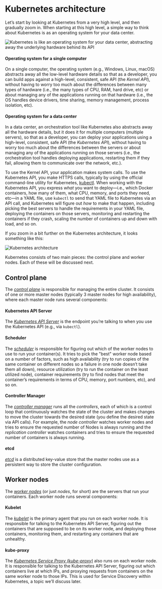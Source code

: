# Kubernetes architecture

Let’s start by looking at Kubernetes from a very high level, and then gradually zoom in. When starting at this high
level, a simple way to think about Kubernetes is as an operating system for your data center.

![Kubernetes is like an operating system for your data center, abstracting away the underlying hardware behind its API](/img/guides/build-it-yourself/kubernetes-cluster/kubernetes-simple.png)

<div className="dlist">

#### Operating system for a single computer

On a single computer, the operating system (e.g., Windows, Linux, macOS) abstracts away all the low-level hardware
details so that as a developer, you can build apps against a high-level, consistent, safe API (the _Kernel API_),
without having to worry too much about the differences between many types of hardware (i.e., the many types of CPU,
RAM, hard drive, etc) or about managing any of the applications running on that hardware (i.e., the OS handles device
drivers, time sharing, memory management, process isolation, etc).

#### Operating system for a data center

In a data center, an orchestration tool like Kubernetes also abstracts away all the hardware details, but it does it
for multiple computers (multiple servers), so that as a developer, you can deploy your applications using a
high-level, consistent, safe API (the _Kubernetes API_), without having to worry too much about the differences
between the servers or about managing any of the applications running on those servers (i.e., the orchestration tool
handles deploying applications, restarting them if they fail, allowing them to communicate over the network, etc.).


</div>

To use the Kernel API, your application makes system calls. To use the Kubernetes API, you make HTTPS calls, typically
by using the official command-line utility for Kubernetes,
[kubectl](https://kubernetes.io/docs/reference/kubectl/overview/). When working with the Kubernetes API, you express
_what_ you want to deploy—i.e., which Docker containers, how many of them, what CPU, memory, and ports they need,
etc—in a YAML file, use `kubectl` to send that YAML file to Kubernetes via an API call, and Kubernetes will
figure out _how_ to make that happen, including picking the best servers to handle the requirements in your YAML file,
deploying the containers on those servers, monitoring and restarting the containers if they crash, scaling the number
of containers up and down with load, and so on.

If you zoom in a bit further on the Kubernetes architecture, it looks something like this:

![Kubernetes architecture](/img/guides/build-it-yourself/kubernetes-cluster/kubernetes-architecture.png)

Kubernetes consists of two main pieces: the control plane and worker nodes. Each of these will be discussed next.

## Control plane

The _[control plane](https://kubernetes.io/docs/concepts/#kubernetes-control-plane)_ is responsible for managing the
entire cluster. It consists of one or more master nodes (typically 3 master nodes for high availability), where each
master node runs several components:

<div className="dlist">

#### Kubernetes API Server

The _[Kubernetes API Server](https://kubernetes.io/docs/reference/command-line-tools-reference/kube-apiserver/)_ is the
endpoint you’re talking to when you use the Kubernetes API (e.g., via `kubectl`).

#### Scheduler

The _[scheduler](https://kubernetes.io/docs/reference/command-line-tools-reference/kube-scheduler/)_ is responsible for
figuring out which of the worker nodes to use to run your container(s). It tries to pick the "best" worker node based
on a number of factors, such as high availability (try to run copies of the same container on different nodes so a
failure in one node doesn’t take them all down), resource utilization (try to run the container on the least utilized
node), container requirements (try to find nodes that meet the container’s requirements in terms of CPU, memory, port
numbers, etc), and so on.

#### Controller Manager

The _[controller manager](https://kubernetes.io/docs/reference/command-line-tools-reference/kube-controller-manager/)_
runs all the _controllers_, each of which is a control loop that continuously watches the state of the cluster and
makes changes to move the cluster towards the desired state (you define the desired state via API calls). For
example, the _node controller_ watches worker nodes and tries to ensure the requested number of Nodes is always
running and the _replication controller_ watches containers and tries to ensure the requested number of containers is
always running.

#### etcd

_[etcd](https://etcd.io)_ is a distributed key-value store that the master nodes use as a persistent way to store the
cluster configuration.


</div>

## Worker nodes

The _[worker nodes](https://kubernetes.io/docs/concepts/architecture/nodes/)_ (or just _nodes_, for short) are the
servers that run your containers. Each worker node runs several components:

<div className="dlist">

#### Kubelet

The _[kubelet](https://kubernetes.io/docs/reference/command-line-tools-reference/kubelet/)_ is the primary agent that
you run on each worker node. It is responsible for talking to the Kubernetes API Server, figuring out the containers
that are supposed to be on its worker node, and deploying those containers, monitoring them, and restarting any
containers that are unhealthy.

#### kube-proxy

The _[Kubernetes Service Proxy (kube-proxy)](https://kubernetes.io/docs/reference/command-line-tools-reference/kube-proxy/)_
also runs on each worker node. It is responsible for talking to the Kubernetes API Server, figuring out which
containers live at which IPs, and proxying requests from containers on the same worker node to those IPs. This is
used for Service Discovery within Kubernetes, a topic we’ll discuss later.


</div>


<!-- ##DOCS-SOURCER-START
{"sourcePlugin":"Local File Copier","hash":"42caae9827cb7b64f4c5e0b6e9d7c00d"}
##DOCS-SOURCER-END -->
